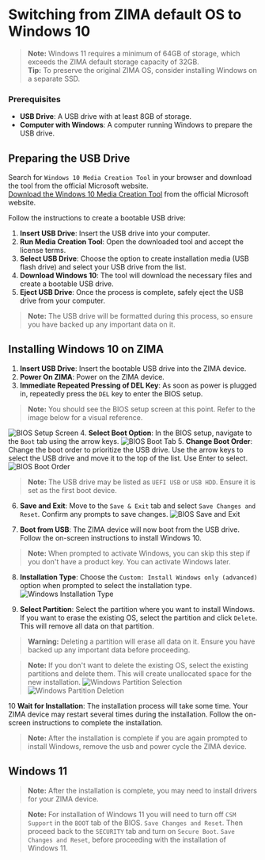 # Switching from ZIMA default OS to Windows 10
> **Note:** Windows 11 requires a minimum of 64GB of storage, which exceeds the ZIMA default storage capacity of 32GB.  
> **Tip:** To preserve the original ZIMA OS, consider installing Windows on a separate SSD.

### Prerequisites
- **USB Drive**: A USB drive with at least 8GB of storage.
- **Computer with Windows**: A computer running Windows to prepare the USB drive.

## Preparing the USB Drive
Search for `Windows 10 Media Creation Tool` in your browser and download the tool from the official Microsoft website.  
[Download the Windows 10 Media Creation Tool](https://www.microsoft.com/en-ca/software-download/windows10) from the official Microsoft website.

Follow the instructions to create a bootable USB drive:
1. **Insert USB Drive**: Insert the USB drive into your computer.
2. **Run Media Creation Tool**: Open the downloaded tool and accept the license terms.
3. **Select USB Drive**: Choose the option to create installation media (USB flash drive) and select your USB drive from the list.
4. **Download Windows 10**: The tool will download the necessary files and create a bootable USB drive.
5. **Eject USB Drive**: Once the process is complete, safely eject the USB drive from your computer.

> **Note:** The USB drive will be formatted during this process, so ensure you have backed up any important data on it.

## Installing Windows 10 on ZIMA
1. **Insert USB Drive**: Insert the bootable USB drive into the ZIMA device.
2. **Power On ZIMA**: Power on the ZIMA device.
3. **Immediate Repeated Pressing of DEL Key**: As soon as power is plugged in, repeatedly press the `DEL` key to enter the BIOS setup.

> **Note:** You should see the BIOS setup screen at this point. Refer to the image below for a visual reference.

![BIOS Setup Screen](WechatIMG23.jpg)
4. **Select Boot Option**: In the BIOS setup, navigate to the `Boot` tab using the arrow keys.
![BIOS Boot Tab](WechatIMG22.jpg)
5. **Change Boot Order**: Change the boot order to prioritize the USB drive. Use the arrow keys to select the USB drive and move it to the top of the list. Use Enter to select.
![BIOS Boot Order](WechatIMG21.jpg)
> **Note:** The USB drive may be listed as `UEFI USB` or `USB HDD`. Ensure it is set as the first boot device. 

6. **Save and Exit**: Move to the `Save & Exit` tab and select `Save Changes and Reset`. Confirm any prompts to save changes.
![BIOS Save and Exit](WechatIMG20.jpg)

7. **Boot from USB**: The ZIMA device will now boot from the USB drive. Follow the on-screen instructions to install Windows 10.

> **Note:** When prompted to activate Windows, you can skip this step if you don't have a product key. You can activate Windows later.

8. **Installation Type**: Choose the `Custom: Install Windows only (advanced)` option when prompted to select the installation type.
![Windows Installation Type](WechatIMG26.jpg)

9. **Select Partition**: Select the partition where you want to install Windows. If you want to erase the existing OS, select the partition and click `Delete`. This will remove all data on that partition.

> **Warning:** Deleting a partition will erase all data on it. Ensure you have backed up any important data before proceeding.

> **Note:** If you don't want to delete the existing OS, select the existing partitions and delete them. This will create unallocated space for the new installation.
![Windows Partition Selection](WechatIMG25.jpg)
![Windows Partition Deletion](WechatIMG24.jpg)

10 **Wait for Installation**: The installation process will take some time. Your ZIMA device may restart several times during the installation. Follow the on-screen instructions to complete the installation.

> **Note:** After the installation is complete if you are again prompted to install Windows, remove the usb and power cycle the ZIMA device.


## Windows 11

> **Note:** After the installation is complete, you may need to install drivers for your ZIMA device. 

> **Note:** For installation of Windows 11 you will need to turn off `CSM Support` in the `BOOT` tab of the BIOS. `Save Changes and Reset`. Then proceed back to the `SECURITY` tab and turn on `Secure Boot`. `Save Changes and Reset`, before proceeding with the installation of Windows 11.